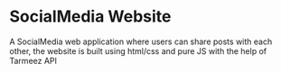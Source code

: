 # SocialMedia Website
 A SocialMedia web application where users can share posts with each other, the website is built using html/css and pure JS with the help of Tarmeez API
